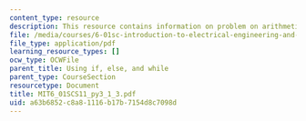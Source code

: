 ```yaml
---
content_type: resource
description: This resource contains information on problem on arithmetic if.
file: /media/courses/6-01sc-introduction-to-electrical-engineering-and-computer-science-i-spring-2011/a63b6852c8a81116b17b7154d8c7098d_MIT6_01SCS11_py3_1_3.pdf
file_type: application/pdf
learning_resource_types: []
ocw_type: OCWFile
parent_title: Using if, else, and while
parent_type: CourseSection
resourcetype: Document
title: MIT6_01SCS11_py3_1_3.pdf
uid: a63b6852-c8a8-1116-b17b-7154d8c7098d
---
```


